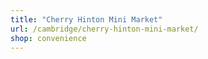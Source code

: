 ```yaml
---
title: "Cherry Hinton Mini Market"
url: /cambridge/cherry-hinton-mini-market/
shop: convenience
---
```

